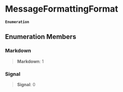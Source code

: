 # MessageFormattingFormat

**`Enumeration`**

## Enumeration Members

### Markdown

> **Markdown**: 1

### Signal

> **Signal**: 0
